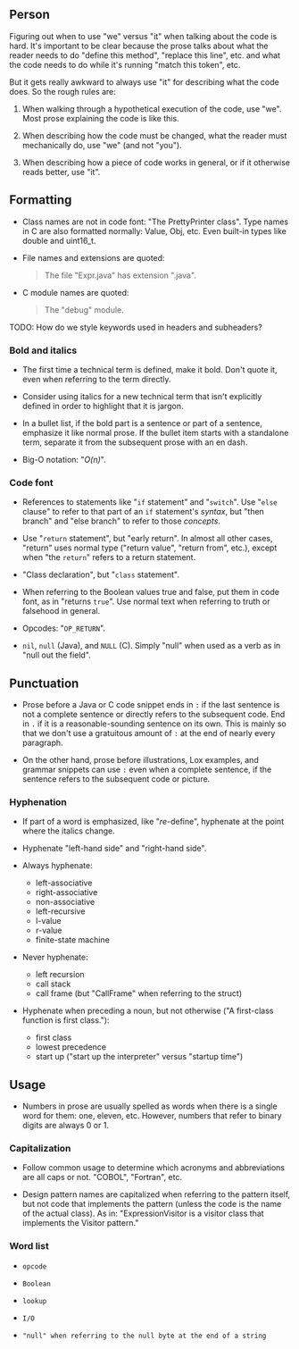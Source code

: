 ## Person

Figuring out when to use "we" versus "it" when talking about the code is hard.
It's important to be clear because the prose talks about what the reader needs
to do "define this method", "replace this line", etc. and what the code needs
to do while it's running "match this token", etc.

But it gets really awkward to always use "it" for describing what the code does.
So the rough rules are:

1.  When walking through a hypothetical execution of the code, use "we". Most
    prose explaining the code is like this.

2.  When describing how the code must be changed, what the reader must
    mechanically do, use "we" (and not "you").

3.  When describing how a piece of code works in general, or if it otherwise
    reads better, use "it".

## Formatting

*   Class names are not in code font: "The PrettyPrinter class". Type names in C
    are also formatted normally: Value, Obj, etc. Even built-in types like
    double and uint16_t.

*   File names and extensions are quoted:

    > The file "Expr.java" has extension ".java".

*   C module names are quoted:

    > The "debug" module.

TODO: How do we style keywords used in headers and subheaders?

### Bold and italics

*   The first time a technical term is defined, make it bold. Don't quote it,
    even when referring to the term directly.

*   Consider using italics for a new technical term that isn't explicitly
    defined in order to highlight that it is jargon.

*   In a bullet list, if the bold part is a sentence or part of a sentence,
    emphasize it like normal prose. If the bullet item starts with a standalone
    term, separate it from the subsequent prose with an en dash.

*   Big-O notation: "*O(n)*".

### Code font

*   References to statements like "`if` statement" and "`switch`". Use "`else`
    clause" to refer to that part of an `if` statement's *syntax*, but "then
    branch" and "else branch" to refer to those *concepts*.

*   Use "`return` statement", but "early return". In almost all other cases,
    "return" uses normal type ("return value", "return from", etc.), except when
    "the `return`" refers to a return statement.

*   "Class declaration", but "`class` statement".

*   When referring to the Boolean values true and false, put them in code font,
    as in "returns `true`". Use normal text when referring to truth or falsehood
    in general.

*   Opcodes: "`OP_RETURN`".

*   `nil`, `null` (Java), and `NULL` (C). Simply "null" when used as a verb as
    in "null out the field".

## Punctuation

*   Prose before a Java or C code snippet ends in `:` if the last sentence is
    not a complete sentence or directly refers to the subsequent code. End in
    `.` if it is a reasonable-sounding sentence on its own. This is mainly so
    that we don't use a gratuitous amount of `:` at the end of nearly every
    paragraph.

*   On the other hand, prose before illustrations, Lox examples, and grammar
    snippets can use `:` even when a complete sentence, if the sentence refers
    to the subsequent code or picture.

### Hyphenation

*   If part of a word is emphasized, like "*re*-define", hyphenate at the point
    where the italics change.

*   Hyphenate "left-hand side" and "right-hand side".

*   Always hyphenate:

    *   left-associative
    *   right-associative
    *   non-associative
    *   left-recursive
    *   l-value
    *   r-value
    *   finite-state machine

*   Never hyphenate:

    *    left recursion
    *    call stack
    *    call frame (but "CallFrame" when referring to the struct)

*   Hyphenate when preceding a noun, but not otherwise ("A first-class function
    is first class."):

    *    first class
    *    lowest precedence
    *    start up ("start up the interpreter" versus "startup time")

## Usage

*   Numbers in prose are usually spelled as words when there is a single word
    for them: one, eleven, etc. However, numbers that refer to binary digits are
    always 0 or 1.

### Capitalization

*   Follow common usage to determine which acronyms and abbreviations are all
    caps or not. "COBOL", "Fortran", etc.

*   Design pattern names are capitalized when referring to the pattern itself,
    but not code that implements the pattern (unless the code is the name of the
    actual class). As in: "ExpressionVisitor is a visitor class that implements
    the Visitor pattern."

### Word list

*     opcode
*     Boolean
*     lookup
*     I/O
*     "null" when referring to the null byte at the end of a string
